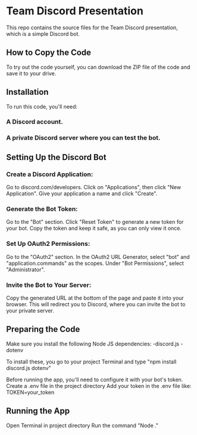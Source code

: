 # Team Discord Presentation
This repo contains the source files for the Team Discord presentation, which is a simple Discord bot.

## How to Copy the Code
To try out the code yourself, you can download the ZIP file of the code and save it to your drive.

## Installation
To run this code, you'll need:

### A Discord account.
### A private Discord server where you can test the bot.

## Setting Up the Discord Bot

### Create a Discord Application:

Go to discord.com/developers.
Click on "Applications", then click "New Application".
Give your application a name and click "Create".

### Generate the Bot Token:

Go to the "Bot" section.
Click "Reset Token" to generate a new token for your bot. Copy the token and keep it safe, as you can only view it once.

### Set Up OAuth2 Permissions:

Go to the "OAuth2" section.
In the OAuth2 URL Generator, select "bot" and "application.commands" as the scopes.
Under "Bot Permissions", select "Administrator".

### Invite the Bot to Your Server:

Copy the generated URL at the bottom of the page and paste it into your browser. This will redirect you to Discord, where you can invite the bot to your private server.

## Preparing the Code

Make sure you install the following Node JS dependencies:
-discord.js
-dotenv

To install these, you go to your project Terminal and type "npm install discord.js dotenv"

Before running the app, you'll need to configure it with your bot's token.
Create a .env file in the project directory
Add your token in the .env file like: TOKEN=your_token

## Running the App

Open Terminal in project directory
Run the command "Node ."